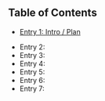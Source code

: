 ## Table of Contents

* [Entry 1: Intro / Plan](entries/entry_one.md)
+ Entry 2:
+ Entry 3: 
+ Entry 4:
+ Entry 5:
+ Entry 6: 
+ Entry 7: